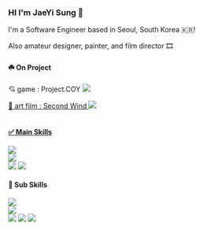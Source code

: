 ### HI I'm JaeYi Sung 🦋

I'm a Software Engineer based in Seoul, South Korea 🇰🇷! 

Also amateur designer, painter, and film director 🎞️

#### ☘️ On Project
💘 game : Project.COY   <a href=https://www.instagram.com/project.coy><img src="https://img.shields.io/badge/Project COY-FF3399?style=flat&logo=instagram&&link=https://www.instagram.com/project.coy&logoColor=white"/>

🐋 art film : Second Wind     <a href= https://www.instagram.com/io_artcrew><img src="https://img.shields.io/badge/ArtCrew iO!-000080?style=flat&logo=instagram&&link=https://www.instagram.com/io_artcrew&logoColor=white"/>
<br/><br/>
#### ✅ Main Skills
  <img src="https://img.shields.io/badge/Python-93DAFF?style=plastic-square&logo=Python&logoColor=white"/></a>     
  <img src="https://img.shields.io/badge/Swift-FFC5D0?style=plastic-square&logo=Swift&logoColor=white"/></a>   
  <img src="https://img.shields.io/badge/Unity-BDD7F3?style=plastic-square&logo=Unity&logoColor=white"/></a>
  <img src="https://img.shields.io/badge/Java-E5DDFF?style=plastic-square&logo=Java&logoColor=white"/></a> 
<br/>

#### 🎯 Sub Skills
  <img src="https://img.shields.io/badge/C-FFCFDA?style=plastic-square&logo=C&logoColor=white"/></a>     
  <img src="https://img.shields.io/badge/JavaScript-BECDFF?style=plastic-square&logo=JavaScript&logoColor=white"/></a>   
  <img src="https://img.shields.io/badge/ROS-AAEBAA?style=plastic-square&logo=ROS&logoColor=white"/></a> 
  <img src="https://img.shields.io/badge/SQL-ACF3FF?style=plastic-square&logo=Java&logoColor=white"/></a> 
  <img src="https://img.shields.io/badge/ThreadProgramming-AADBFF?style=plastic-square&logo=Thread&logoColor=white"/></a>  


